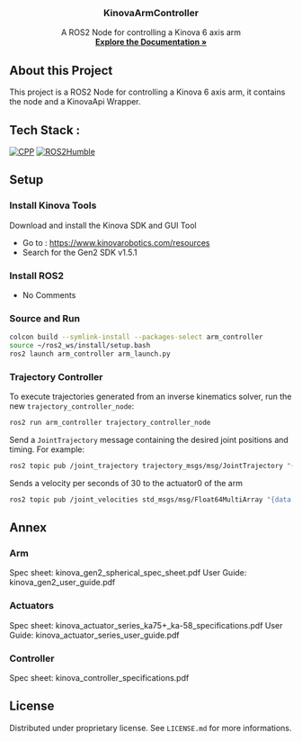 <a name="readme-top"></a>
<!-- PROJECT LOGO -->
<br />
<div align="center">
  <h3 align="center">KinovaArmController</h3>
  <p align="center">
    A ROS2 Node for controlling a Kinova 6 axis arm
    <br />
    <a href="https://github.com/clubcapra/KinovaArmController"><strong>Explore the Documentation »</strong></a>
    <br />
  </p>
</div>

<!-- ABOUT THE PROJECT -->
## About this Project
This project is a ROS2 Node for controlling a Kinova 6 axis arm, it contains the node and a KinovaApi Wrapper.

<!-- TECHSTACK -->
## Tech Stack :
[![CPP][CPP.com]][CPP-url]
[![ROS2Humble][ROS2Humble.com]][ROS2Humble-url]

<!-- SETUP -->
## Setup
### Install Kinova Tools
Download and install the Kinova SDK and GUI Tool 
- Go to : https://www.kinovarobotics.com/resources
- Search for the Gen2 SDK v1.5.1

### Install ROS2
- No Comments

### Source and Run
```bash
colcon build --symlink-install --packages-select arm_controller
source ~/ros2_ws/install/setup.bash
ros2 launch arm_controller arm_launch.py
```

### Trajectory Controller
To execute trajectories generated from an inverse kinematics solver, run the new
`trajectory_controller_node`:

```bash
ros2 run arm_controller trajectory_controller_node
```

Send a `JointTrajectory` message containing the desired joint positions and
timing. For example:

```bash
ros2 topic pub /joint_trajectory trajectory_msgs/msg/JointTrajectory "{\n  joint_names: ['joint1','joint2','joint3','joint4','joint5','joint6'],\n  points: [{positions: [0,0,0,0,0,0], time_from_start: {sec: 1}}, {positions: [1.0,0,0,0,0,0], time_from_start: {sec: 3}}]\n}"
```

Sends a velocity per seconds of 30 to the actuator0 of the arm
```bash
ros2 topic pub /joint_velocities std_msgs/msg/Float64MultiArray "{data: [30,0,0,0,0,0]}"
```

<!-- ANNEX -->
## Annex
### Arm
Spec sheet: kinova_gen2_spherical_spec_sheet.pdf
User Guide: kinova_gen2_user_guide.pdf

### Actuators
Spec sheet: kinova_actuator_series_ka75+_ka-58_specifications.pdf
User Guide: kinova_actuator_series_user_guide.pdf

### Controller
Spec sheet: kinova_controller_specifications.pdf

<!-- LICENSE -->
## License
Distributed under proprietary license. See `LICENSE.md` for more informations.

<!-- MARKDOWN LINKS & IMAGES -->
[CPP.com]: https://img.shields.io/badge/-C++-blue?logo=cplusplus
[CPP-url]: https://www.open-std.org/jtc1/sc22/wg21/

[ROS2Humble.com]: https://img.shields.io/badge/ROS2-Humble-brightgreen.svg
[ROS2Humble-url]: https://docs.ros.org/en/humble/index.html
